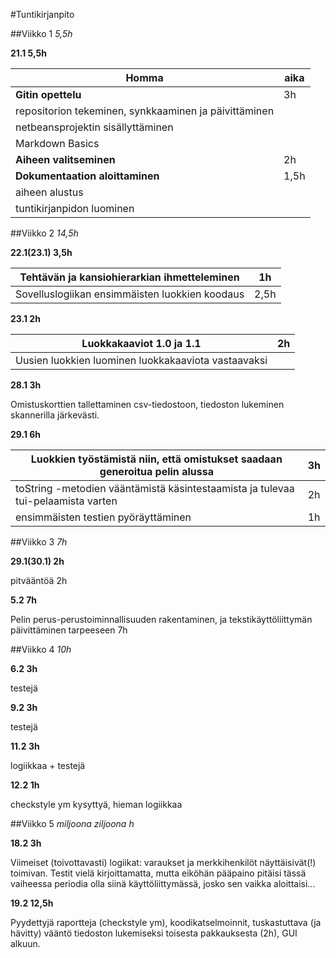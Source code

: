 #Tuntikirjanpito

##Viikko 1 *5,5h*

**21.1 5,5h**

Homma | aika
---|---
**Gitin opettelu** | 3h
 repositorion tekeminen, synkkaaminen ja päivittäminen|
 netbeansprojektin sisällyttäminen|
 Markdown Basics|
**Aiheen valitseminen** | 2h
**Dokumentaation aloittaminen** | 1,5h
 aiheen alustus |
 tuntikirjanpidon luominen |

##Viikko 2 *14,5h*

**22.1(23.1) 3,5h**

Tehtävän ja kansiohierarkian ihmetteleminen | 1h
---|---
Sovelluslogiikan ensimmäisten luokkien koodaus | 2,5h

**23.1 2h**

Luokkakaaviot 1.0 ja 1.1 | 2h
---|---
Uusien luokkien luominen luokkakaaviota vastaavaksi |

**28.1 3h**

Omistuskorttien tallettaminen csv-tiedostoon, tiedoston lukeminen skannerilla järkevästi.

**29.1 6h**

Luokkien työstämistä niin, että omistukset saadaan generoitua pelin alussa | 3h
---|---
toString -metodien vääntämistä käsintestaamista ja tulevaa tui-pelaamista varten | 2h
ensimmäisten testien pyöräyttäminen | 1h

##Viikko 3 *7h*

**29.1(30.1) 2h**

pitvääntöä 2h

**5.2 7h**

Pelin perus-perustoiminnallisuuden rakentaminen, ja tekstikäyttöliittymän päivittäminen tarpeeseen 7h

##Viikko 4 *10h*

**6.2 3h**

testejä

**9.2 3h**

testejä

**11.2 3h**

logiikkaa + testejä

**12.2 1h**

checkstyle ym kysyttyä, hieman logiikkaa

##Viikko 5 *miljoona ziljoona h*

**18.2 3h**

Viimeiset (toivottavasti) logiikat: varaukset ja merkkihenkilöt näyttäisivät(!) toimivan. Testit vielä kirjoittamatta, mutta eiköhän pääpaino pitäisi tässä vaiheessa periodia olla siinä käyttöliittymässä, josko sen vaikka aloittaisi...

**19.2 12,5h**

Pyydettyjä raportteja (checkstyle ym), koodikatselmoinnit, tuskastuttava (ja hävitty) vääntö tiedoston lukemiseksi toisesta pakkauksesta (2h), GUI alkuun.
